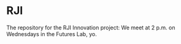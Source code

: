 # RJI
The repository for the RJI Innovation project: We meet at 2 p.m. on Wednesdays in the Futures Lab, yo.
